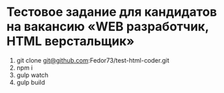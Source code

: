 # Тестовое задание для кандидатов на вакансию «WEB разработчик, HTML верстальщик»
1) git clone git@github.com:Fedor73/test-html-coder.git
2) npm i
3) gulp watch
4) gulp build
